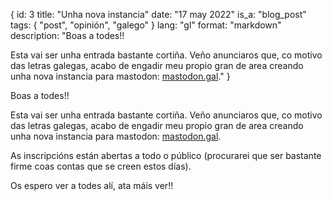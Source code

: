 {
    id: 3
    title: "Unha nova instancia"
    date: "17 may 2022"
    is_a: "blog_post"
    tags: { "post", "opinión", "galego" }
    lang: "gl"
    format: "markdown"
    description: "Boas a todes!!

Esta vai ser unha entrada bastante cortiña. Veño anunciaros que, co motivo das
letras galegas, acabo de engadir meu propio gran de area creando unha nova
instancia para mastodon: [mastodon.gal](https://mastodon.gal)."
}

Boas a todes!!

Esta vai ser unha entrada bastante cortiña. Veño anunciaros que, co motivo das
letras galegas, acabo de engadir meu propio gran de area creando unha nova
instancia para mastodon: [mastodon.gal](https://mastodon.gal).

As inscripcións están abertas a todo o público (procurarei que ser bastante
firme coas contas que se creen estos días).

Os espero ver a todes alí, ata máis ver!!